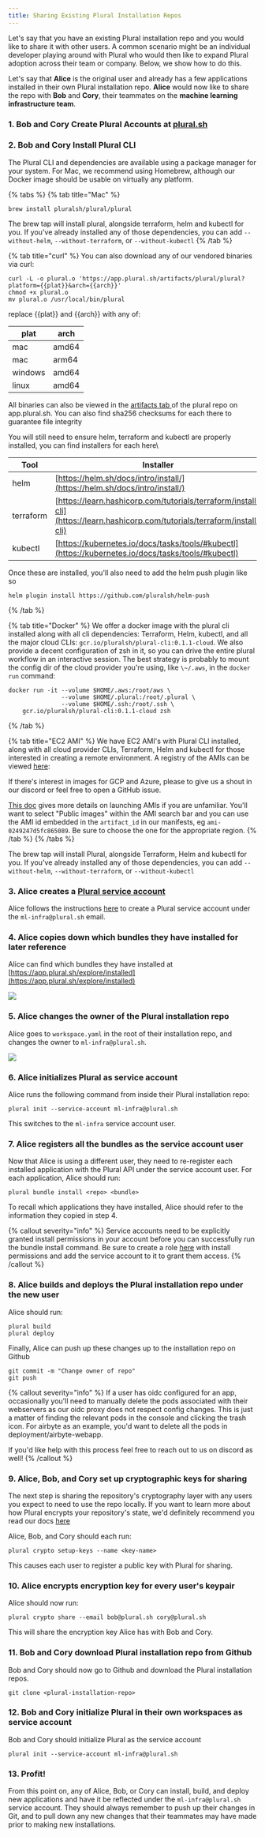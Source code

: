 ```yaml
---
title: Sharing Existing Plural Installation Repos
---
```


Let's say that you have an existing Plural installation repo and you would like to share it with other users. A common scenario might be an individual developer playing around with Plural who would then like to expand Plural adoption across their team or company. Below, we show how to do this.

Let's say that **Alice** is the original user and already has a few applications installed in their own Plural installation repo. **Alice** would now like to share the repo with **Bob** and **Cory**, their teammates on the **machine learning infrastructure team**.

### 1. Bob and Cory Create Plural Accounts at [plural.sh](https://app.plural.sh)

### 2. Bob and Cory Install Plural CLI

The Plural CLI and dependencies are available using a package manager for your system. For Mac, we recommend using Homebrew, although our Docker image should be usable on virtually any platform.

{% tabs %}
{% tab title="Mac" %}
```
brew install pluralsh/plural/plural
```

The brew tap will install plural, alongside terraform, helm and kubectl for you.  If you've already installed any of those dependencies, you can add `--without-helm`, `--without-terraform`, or `--without-kubectl`
{% /tab %}

{% tab title="curl" %}
You can also download any of our vendored binaries via curl:

```
curl -L -o plural.o 'https://app.plural.sh/artifacts/plural/plural?platform={{plat}}&arch={{arch}}'
chmod +x plural.o
mv plural.o /usr/local/bin/plural
```



replace \{{plat\}} and \{{arch\}} with any of:

| plat    | arch  |
| ------- | ----- |
| mac     | amd64 |
| mac     | arm64 |
| windows | amd64 |
| linux   | amd64 |



All binaries can also be viewed in the [artifacts tab ](https://app.plural.sh/repositories/b4ea03b9-d51f-4934-b030-ff864b720df6/artifacts)of the plural repo on app.plural.sh.  You can also find sha256 checksums for each there to guarantee file integrity

You will still need to ensure helm, terraform and kubectl are properly installed, you can find installers for each here\


| Tool      | Installer                                                                                                                  |
| --------- | -------------------------------------------------------------------------------------------------------------------------- |
| helm      | [https://helm.sh/docs/intro/install/](https://helm.sh/docs/intro/install/)                                                 |
| terraform | [https://learn.hashicorp.com/tutorials/terraform/install-cli](https://learn.hashicorp.com/tutorials/terraform/install-cli) |
| kubectl   | [https://kubernetes.io/docs/tasks/tools/#kubectl](https://kubernetes.io/docs/tasks/tools/#kubectl)                         |

Once these are installed, you'll also need to add the helm push plugin like so

```
helm plugin install https://github.com/pluralsh/helm-push
```
{% /tab %}

{% tab title="Docker" %}
We offer a docker image with the plural cli installed along with all cli dependencies: Terraform, Helm, kubectl, and all the major cloud CLIs: `gcr.io/pluralsh/plural-cli:0.1.1-cloud`.  We also provide a decent configuration of zsh in it, so you can drive the entire plural workflow in an interactive session.  The best strategy is probably to mount the config dir of the cloud provider you're using, like `\~/.aws`, in the `docker run` command:


```
docker run -it --volume $HOME/.aws:/root/aws \
               --volume $HOME/.plural:/root/.plural \
               --volume $HOME/.ssh:/root/.ssh \
    gcr.io/pluralsh/plural-cli:0.1.1-cloud zsh
```
{% /tab %}

{% tab title="EC2 AMI" %}
We have EC2 AMI's with Plural CLI installed, along with all cloud provider CLIs, Terraform, Helm and kubectl for those interested in creating a remote environment.  A registry of the AMIs can be viewed [here](https://github.com/pluralsh/plural-cli/blob/master/packer/manifest.json):


If there's interest in images for GCP and Azure, please to give us a shout in our discord or feel free to open a GitHub issue.

[This doc](https://aws.amazon.com/premiumsupport/knowledge-center/launch-instance-custom-ami/) gives more details on launching AMIs if you are unfamiliar.  You'll want to select "Public images" within the AMI search bar and you can use the AMI id embedded in the `artifact_id` in our manifests, eg `ami-0249247d5fc865089`.  Be sure to choose the one for the appropriate region.
{% /tab %}
{% /tabs %}

The brew tap will install Plural, alongside Terraform, Helm and kubectl for you.  If you've already installed any of those dependencies, you can add `--without-helm`, `--without-terraform`, or `--without-kubectl`

### 3. Alice creates a [Plural service account](/advanced-topics/identity-and-access-management/identity-and-installations/service-accounts)

Alice follows the instructions [here](/advanced-topics/identity-and-access-management/identity-and-installations/service-accounts) to create a Plural service account under the `ml-infra@plural.sh` email.

### 4. Alice copies down which bundles they have installed for later reference

Alice can find which bundles they have installed at [https://app.plural.sh/explore/installed](https://app.plural.sh/explore/installed)

![](</assets/Screen Shot 2022-02-22 at 2.58.10 PM.png>)

### 5. Alice changes the owner of the Plural installation repo

Alice goes to `workspace.yaml` in the root of their installation repo, and changes the owner to `ml-infra@plural.sh`.&#x20;

![](</assets/Screen Shot 2022-02-22 at 2.53.09 PM.png>)

### 6. Alice initializes Plural as service account

Alice runs the following command from inside their Plural installation repo:

```
plural init --service-account ml-infra@plural.sh
```

This switches to the `ml-infra` service account user.

### 7. Alice registers all the bundles as the service account user

Now that Alice is using a different user, they need to re-register each installed application with the Plural API under the service account user. For each application, Alice should run:

```
plural bundle install <repo> <bundle>
```

To recall which applications they have installed, Alice should refer to the information they copied in step 4.

{% callout severity="info" %}
Service accounts need to be explicitly granted install permissions in your account before you can successfully run the bundle install command.  Be sure to create a role [here](https://app.plural.sh/account/roles) with install permissions and add the service account to it to grant them access.
{% /callout %}

### 8. Alice builds and deploys the Plural installation repo under the new user

Alice should run:

```
plural build
plural deploy
```

Finally, Alice can push up these changes up to the installation repo on Github

```
git commit -m "Change owner of repo"
git push
```

{% callout severity="info" %}
If a user has oidc configured for an app, occasionally you'll need to manually delete the pods associated with their webservers as our oidc proxy does not respect config changes.  This is just a matter of finding the relevant pods in the console and clicking the trash icon.  For airbyte as an example, you'd want to delete all the pods in deployment/airbyte-webapp.

If you'd like help with this process feel free to reach out to us on discord as well!
{% /callout %}

### 9. Alice, Bob, and Cory set up cryptographic keys for sharing

The next step is sharing the repository's cryptography layer with any users you expect to need to use the repo locally.  If you want to learn more about how Plural encrypts your repository's state, we'd definitely recommend you read our docs [here](/advanced-topics/security/secret-management)

Alice, Bob, and Cory should each run:

```
plural crypto setup-keys --name <key-name>
```

This causes each user to register a public key with Plural for sharing.

### 10. Alice encrypts encryption key for every user's keypair

Alice should now run:

```
plural crypto share --email bob@plural.sh cory@plural.sh
```

This will share the encryption key Alice has with Bob and Cory.

### 11. Bob and Cory download Plural installation repo from Github

Bob and Cory should now go to Github and download the Plural installation repos.&#x20;

```
git clone <plural-installation-repo>
```

### 12. Bob and Cory initialize Plural in their own workspaces as service account

Bob and Cory should initialize Plural as the service account

```
plural init --service-account ml-infra@plural.sh
```

### 13. Profit!

From this point on, any of Alice, Bob, or Cory can install, build, and deploy new applications and have it be reflected under the `ml-infra@plural.sh` service account. They should always remember to push up their changes in Git, and to pull down any new changes that their teammates may have made prior to making new installations.